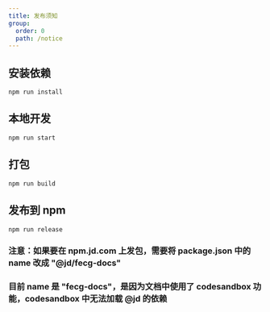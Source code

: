 ```yaml
---
title: 发布须知
group:
  order: 0
  path: /notice
---
```


## 安装依赖

```
npm run install
```

## 本地开发

```
npm run start
```

## 打包

```
npm run build
```

## 发布到 npm

```
npm run release
```

### 注意：如果要在 npm.jd.com 上发包，需要将 package.json 中的 name 改成 "@jd/fecg-docs"

### 目前 name 是 "fecg-docs"，是因为文档中使用了 codesandbox 功能，codesandbox 中无法加载 @jd 的依赖
